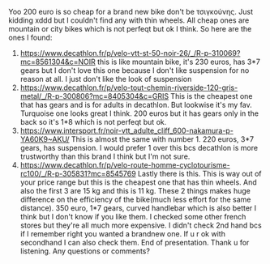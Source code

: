 Yoo 200 euro is so cheap for a brand new bike don't be τσιγκούνης. Just kidding xddd but I couldn't find any with thin wheels. All cheap ones are mountain or city bikes which is not perfeqt but ok I think.
So here are the ones I found:
1. https://www.decathlon.fr/p/velo-vtt-st-50-noir-26/_/R-p-310069?mc=8561304&c=NOIR
this is like mountain bike, it's 230 euros, has 3*7 gears but I don't love this one because I don't like suspension for no reason at all. I just don't like the look of suspension
2. https://www.decathlon.fr/p/velo-tout-chemin-riverside-120-gris-metal/_/R-p-300806?mc=8405304&c=GRIS
 This is the cheapest one that has gears and is for adults in decathlon. But lookwise it's my fav. Turquoise one looks great I think. 200 euros but it has gears only in the back so it's 1*8 which is not perfeqt but ok.
3. https://www.intersport.fr/noir-vtt_adulte_cliff_600-nakamura-p-YA60K9~AKU/
This is almost the same with number 1. 220 euros, 3*7 gears, has suspension. I would prefer 1 over this bcs decathlon is more trustworthy than this brand I think but I'm not sure.
4. https://www.decathlon.fr/p/velo-route-homme-cyclotourisme-rc100/_/R-p-305831?mc=8545769
Lastly there is this. This is way out of your price range but this is the cheapest one that has thin wheels. And also the first 3 are 15 kg and this is 11 kg. These 2 things makes huge difference on the efficiency of the bike(much less effort for the same distance). 350 euro, 1*7 gears, curved handlebar which is also better I think but I don't know if you like them.
I checked some other french stores but they're all much more expensive. I didn't check 2nd hand bcs if I remember right you wanted a brandnew one. If u r ok with secondhand I can also check them.
End of presentation. Thank u for listening. Any questions or comments?
